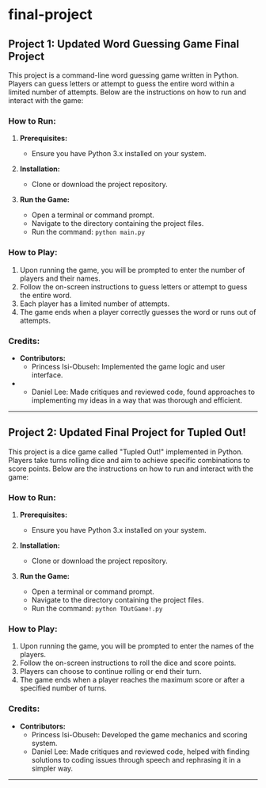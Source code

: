 # final-project

## Project 1: Updated Word Guessing Game Final Project

This project is a command-line word guessing game written in Python. Players can guess letters or attempt to guess the entire word within a limited number of attempts. Below are the instructions on how to run and interact with the game:

### How to Run:

1. **Prerequisites:**
   - Ensure you have Python 3.x installed on your system.

2. **Installation:**
   - Clone or download the project repository.

3. **Run the Game:**
   - Open a terminal or command prompt.
   - Navigate to the directory containing the project files.
   - Run the command: `python main.py`

### How to Play:

1. Upon running the game, you will be prompted to enter the number of players and their names.
2. Follow the on-screen instructions to guess letters or attempt to guess the entire word.
3. Each player has a limited number of attempts.
4. The game ends when a player correctly guesses the word or runs out of attempts.

### Credits:

- **Contributors:**
  - Princess Isi-Obuseh: Implemented the game logic and user interface.
- - Daniel Lee: Made critiques and reviewed code, found approaches to implementing  my ideas in a way that was thorough and efficient. 
---

## Project 2: Updated Final Project for Tupled Out!

This project is a dice game called "Tupled Out!" implemented in Python. Players take turns rolling dice and aim to achieve specific combinations to score points. Below are the instructions on how to run and interact with the game:

### How to Run:

1. **Prerequisites:**
   - Ensure you have Python 3.x installed on your system.

2. **Installation:**
   - Clone or download the project repository.

3. **Run the Game:**
   - Open a terminal or command prompt.
   - Navigate to the directory containing the project files.
   - Run the command: `python TOutGame!.py`

### How to Play:

1. Upon running the game, you will be prompted to enter the names of the players.
2. Follow the on-screen instructions to roll the dice and score points.
3. Players can choose to continue rolling or end their turn.
4. The game ends when a player reaches the maximum score or after a specified number of turns.

### Credits:

- **Contributors:**
  - Princess Isi-Obuseh: Developed the game mechanics and scoring system.
  - Daniel Lee: Made critiques and reviewed code, helped with finding solutions to coding issues through speech and rephrasing it in a simpler way.
---
